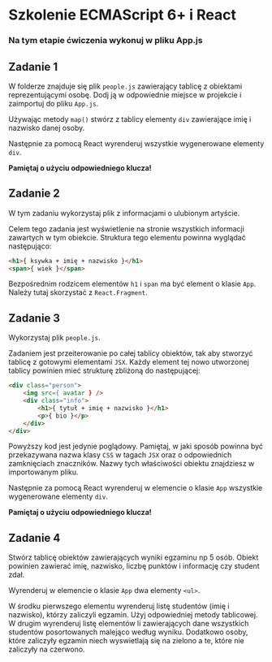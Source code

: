 # Szkolenie ECMAScript 6+ i React

### Na tym etapie ćwiczenia wykonuj w pliku App.js


## Zadanie 1

W folderze znajduje się plik `people.js` zawierający tablicę z obiektami reprezentującymi osobę. Dodj ją w odpowiednie miejsce w projekcie i zaimportuj do pliku `App.js`.


Używając metody `map()` stwórz z tablicy elementy `div` zawierające imię i nazwisko danej osoby.

Następnie za pomocą React wyrenderuj wszystkie wygenerowane elementy `div`.

**Pamiętaj o użyciu odpowiedniego klucza!**



## Zadanie 2

W tym zadaniu wykorzystaj plik z informacjami o ulubionym artyście.

Celem tego zadania jest wyświetlenie na stronie wszystkich informacji zawartych w tym obiekcie. Struktura tego elementu powinna wyglądać następująco:

```HTML
<h1>{ ksywka + imię + nazwisko }</h1>
<span>{ wiek }</span>
```

Bezpośrednim rodzicem elementów `h1` i `span` ma być element o klasie `App`. Należy tutaj skorzystać z `React.Fragment`.



## Zadanie 3

Wykorzystaj plik `people.js`.

Zadaniem jest przeiterowanie po całej tablicy obiektów, tak aby stworzyć tablicę z gotowymi elementami `JSX`. Każdy element tej nowo utworzonej tablicy powinien mieć strukturę zbliżoną do następującej:

```html
<div class="person">
    <img src={ avatar } />
    <div class="info">
        <h1>{ tytuł + imię + nazwisko }</h1>
        <p>{ bio }</p>
    </div>
</div>
```

Powyższy kod jest jedynie poglądowy. Pamiętaj, w jaki sposób powinna być przekazywana nazwa klasy `CSS` w tagach `JSX` oraz o odpowiednich zamknięciach znaczników. Nazwy tych właściwości obiektu znajdziesz w importowanym pliku.


Następnie za pomocą React wyrenderuj w elemencie o klasie `App` wszystkie wygenerowane elementy `div`.

**Pamiętaj o użyciu odpowiedniego klucza!**

## Zadanie 4

Stwórz tablicę obiektów zawierających wyniki egzaminu np 5 osób. Obiekt powinien zawierać imię, nazwisko, liczbę punktów i informację czy student zdał. 

Wyrenderuj w elemencie o klasie `App` dwa elementy `<ul>`. 

W środku pierwszego elementu wyrenderuj listę studentów (imię i nazwisko), którzy zaliczyli egzamin. Użyj odpowiedniej metody tablicowej.
W drugim wyrenderuj listę elementów li zawierających dane wszystkich studentów posortowanych malejąco według wyniku. Dodatkowo osoby, które zaliczyły egzamin niech wyswietlają się na zielono a te, które nie zaliczyły na czerwono. 

